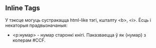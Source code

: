 Inline Tags
-----------

У тэксце могуць сустракацца html-like тэгі, кшталту &lt;b&gt;, &lt;i&gt;. Ёсць і некаторыя прадвызначаныя:

- &lt;p:нумар&gt; - нумар старонкі кнігі. Паказваецца ў як {нумар} з колерам #CCF.
